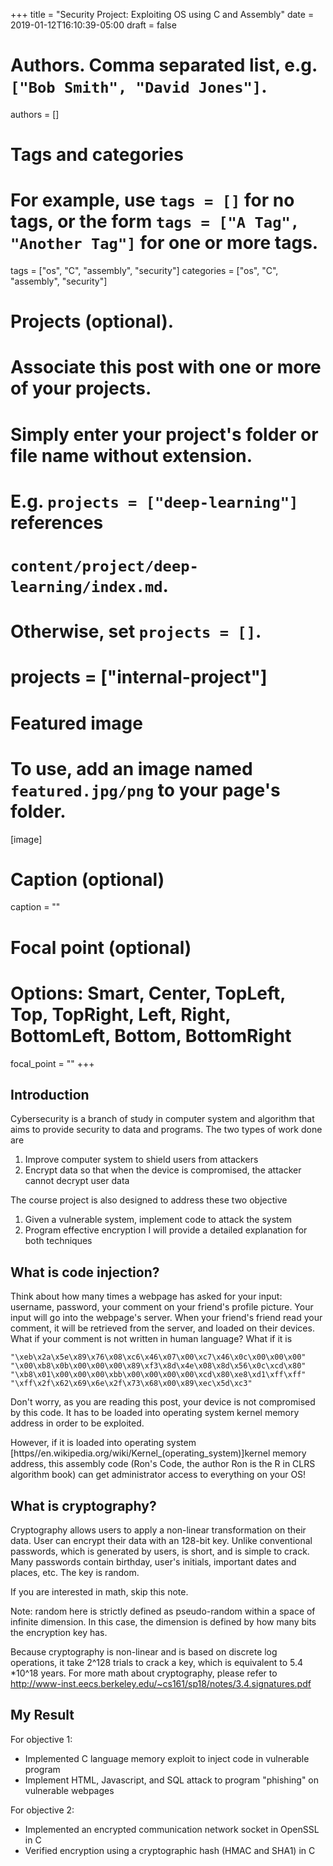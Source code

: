 +++
title = "Security Project: Exploiting OS using C and Assembly"
date = 2019-01-12T16:10:39-05:00
draft = false

# Authors. Comma separated list, e.g. `["Bob Smith", "David Jones"]`.
authors = []

# Tags and categories
# For example, use `tags = []` for no tags, or the form `tags = ["A Tag", "Another Tag"]` for one or more tags.
tags = ["os", "C", "assembly", "security"]
categories = ["os", "C", "assembly", "security"]

# Projects (optional).
#   Associate this post with one or more of your projects.
#   Simply enter your project's folder or file name without extension.
#   E.g. `projects = ["deep-learning"]` references
#   `content/project/deep-learning/index.md`.
#   Otherwise, set `projects = []`.
# projects = ["internal-project"]

# Featured image
# To use, add an image named `featured.jpg/png` to your page's folder.
[image]
  # Caption (optional)
  caption = ""

  # Focal point (optional)
  # Options: Smart, Center, TopLeft, Top, TopRight, Left, Right, BottomLeft, Bottom, BottomRight
  focal_point = ""
+++
## Introduction

Cybersecurity is a branch of study in computer system and algorithm that aims to provide security to data and programs. The two types of work done are
1. Improve computer system to shield users from attackers
2. Encrypt data so that when the device is compromised, the attacker cannot decrypt user data

The course project is also designed to address these two objective
1. Given a vulnerable system, implement code to attack the system
2. Program effective encryption
I will provide a detailed explanation for both techniques

## What is code injection?

Think about how many times a webpage has asked for your input: username, password, your comment on your friend's profile picture. Your input will go into the webpage's server. When your friend's friend read your comment, it will be retrieved from the server, and loaded on their devices. What if your comment is not written in human language? What if it is
```
"\xeb\x2a\x5e\x89\x76\x08\xc6\x46\x07\x00\xc7\x46\x0c\x00\x00\x00"
"\x00\xb8\x0b\x00\x00\x00\x89\xf3\x8d\x4e\x08\x8d\x56\x0c\xcd\x80"
"\xb8\x01\x00\x00\x00\xbb\x00\x00\x00\x00\xcd\x80\xe8\xd1\xff\xff"
"\xff\x2f\x62\x69\x6e\x2f\x73\x68\x00\x89\xec\x5d\xc3"
```
Don't worry, as you are reading this post, your device is not compromised by this code. It has to be loaded into operating system kernel memory address in order to be exploited.

However, if it is loaded into operating system [https//en.wikipedia.org/wiki/Kernel_(operating_system)]kernel memory address, this assembly code (Ron's Code, the author Ron is the R in CLRS algorithm book) can get administrator access to everything on your OS!


## What is cryptography?

Cryptography allows users to apply a non-linear transformation on their data. User can encrypt their data with an 128-bit key. Unlike conventional passwords, which is generated by users, is short, and is simple to crack. Many passwords contain birthday, user's initials, important dates and places, etc. The key is random.

If you are interested in math, skip this note.

Note: random here is strictly defined as pseudo-random within a space of infinite dimension. In this case, the dimension is defined by how many bits the encryption key has.

Because cryptography is non-linear and is based on discrete log operations, it take 2^128 trials to crack a key, which is equivalent to 5.4 *10^18 years. For more math about cryptography, please refer to http://www-inst.eecs.berkeley.edu/~cs161/sp18/notes/3.4.signatures.pdf


## My Result
For objective 1:
- Implemented C language memory exploit to inject code in vulnerable program
- Implement HTML, Javascript, and SQL attack to program "phishing" on vulnerable  webpages

For objective 2:
- Implemented an encrypted communication network socket in OpenSSL in C
- Verified encryption using a cryptographic hash (HMAC and SHA1) in C
